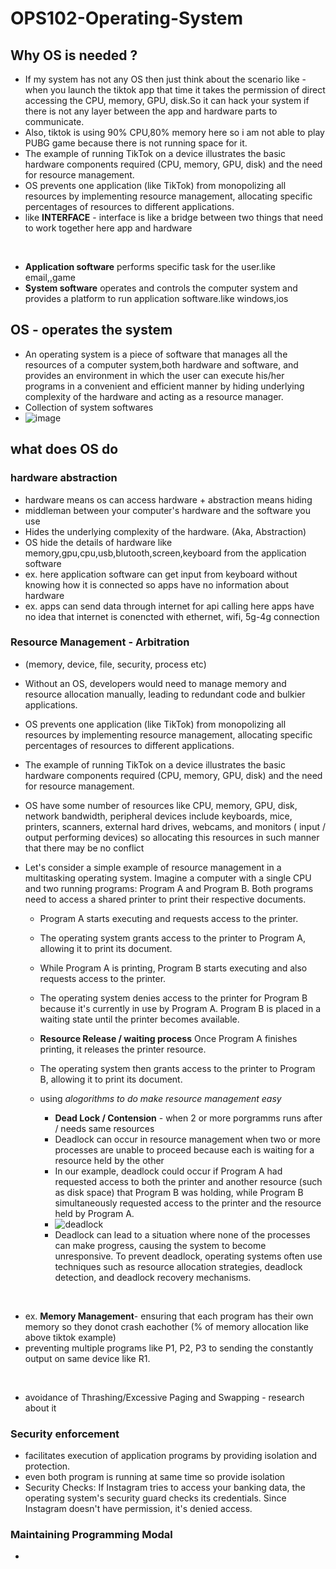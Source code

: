 # OPS102-Operating-System


## Why OS is needed ?
- If my system has not any OS then just think about the scenario like - when you launch the tiktok app that time it takes the permission of direct accessing the CPU, memory, GPU, disk.So it can hack your system if there is not any layer between the app and hardware parts to communicate.
- Also, tiktok is using 90% CPU,80% memory here so i am not able to play PUBG game because there is not running space for it.
-  The example of running TikTok on a device illustrates the basic hardware components required (CPU, memory, GPU, disk) and the need for resource management.
-  OS prevents one application (like TikTok) from monopolizing all resources by implementing resource management, allocating specific percentages of resources to different applications.
-  like **INTERFACE** - interface is like a bridge between two things that need to work together here app and hardware
<br/>

- **Application software** performs specific task for the user.like email,,game  
- **System software** operates and controls the computer system and provides a platform to run application software.like windows,ios

## OS - operates the system
- An operating system is a piece of software that manages all the resources of a computer system,both hardware and software, and provides an environment in which the user can execute his/her programs in a convenient and efficient manner by hiding underlying complexity of the hardware and acting as a resource manager.
- Collection of system softwares
- ![image](https://github.com/parthmern/OPS102-Operating-System/assets/125397720/b6225ab7-9fdb-42c5-90f7-a0395d5b412f)


## what does OS do
### hardware abstraction
- hardware means os can access hardware + abstraction means hiding
- middleman between your computer's hardware and the software you use
- Hides the underlying complexity of the hardware. (Aka, Abstraction)
- OS hide the details of hardware like memory,gpu,cpu,usb,blutooth,screen,keyboard from the application software
- ex. here application software can get input from keyboard without knowing how it is connected so apps have no information about hardware
- ex. apps can send data through internet for api calling here apps have no idea that internet is conencted with ethernet, wifi, 5g-4g connection

### Resource Management - Arbitration
- (memory, device, file, security, process etc)
- Without an OS, developers would need to manage memory and resource allocation manually, leading to redundant code and bulkier applications.
- OS prevents one application (like TikTok) from monopolizing all resources by implementing resource management, allocating specific percentages of resources to different applications.
- The example of running TikTok on a device illustrates the basic hardware components required (CPU, memory, GPU, disk) and the need for resource management.
- OS have some number of resources like CPU, memory, GPU, disk, network bandwidth, peripheral devices include keyboards, mice, printers, scanners, external hard drives, webcams, and monitors ( input / output performing devices) so allocating this resources in such manner that there may be no conflict

- Let's consider a simple example of resource management in a multitasking operating system. Imagine a computer with a single CPU and two running programs: Program A and Program B. Both programs need to access a shared printer to print their respective documents.
  - Program A starts executing and requests access to the printer.
  - The operating system grants access to the printer to Program A, allowing it to print its document.
  - While Program A is printing, Program B starts executing and also requests access to the printer.
  - The operating system denies access to the printer for Program B because it's currently in use by Program A. Program B is placed in a waiting state until the printer becomes available.
  - **Resource Release / waiting process** Once Program A finishes printing, it releases the printer resource.
  - The operating system then grants access to the printer to Program B, allowing it to print its document.
  - using *alogorithms to do make resource management easy*

    - **Dead Lock / Contension** - when 2 or more porgramms runs after / needs same resources
    - Deadlock can occur in resource management when two or more processes are unable to proceed because each is waiting for a resource held by the other
    - In our example, deadlock could occur if Program A had requested access to both the printer and another resource (such as disk space) that Program B was holding, while Program B simultaneously requested access to the printer and the resource held by Program A.
    - ![deadlock](https://github.com/parthmern/OPS102-Operating-System/assets/125397720/4e532edd-c360-4593-af46-fdeef38a38f8)
    - Deadlock can lead to a situation where none of the processes can make progress, causing the system to become unresponsive. To prevent deadlock, operating systems often use techniques such as resource allocation strategies, deadlock detection, and deadlock recovery mechanisms.

<br/>

- ex. **Memory Management**- ensuring that each program has their own memory so they donot crash eachother (% of memory allocation like above tiktok example)
- preventing multiple programs like P1, P2, P3 to sending the constantly output on same device like R1.
<br/>

- avoidance of Thrashing/Excessive Paging and Swapping - research about it

### Security enforcement
- facilitates execution of application programs by providing isolation and protection.
- even both program is running at same time so provide isolation
- Security Checks: If Instagram tries to access your banking data, the operating system's security guard checks its credentials. Since Instagram doesn't have permission, it's denied access.


### Maintaining Programming Modal
- 
